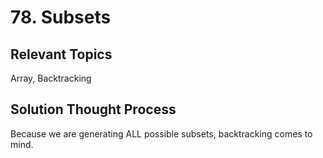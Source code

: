 # 78. Subsets
## Relevant Topics
Array, Backtracking

## Solution Thought Process
Because we are generating ALL possible subsets, backtracking comes to mind.
